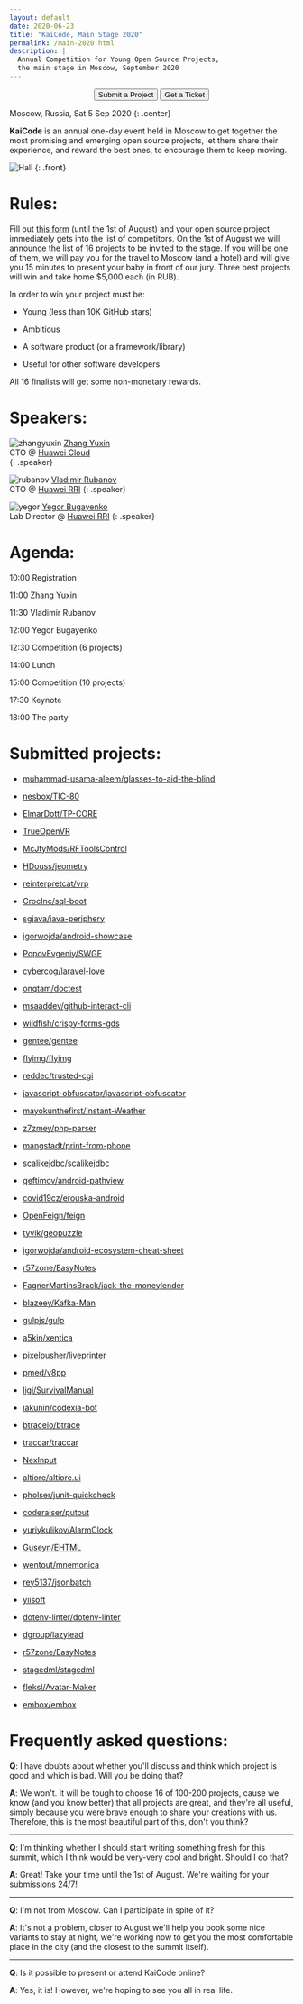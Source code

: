 ```yaml
---
layout: default
date: 2020-06-23
title: "KaiCode, Main Stage 2020"
permalink: /main-2020.html
description: |
  Annual Competition for Young Open Source Projects,
  the main stage in Moscow, September 2020
---
```


<div style="text-align: center">
<form action="https://docs.google.com/forms/d/1Cp6MZKzloZ0dJWu22kRp0p2MthEvq3UHRW2W7zzSPUc" style="display: inline">
  <button type="submit">Submit a Project</button>
</form>
<form action="https://kaicode.timepad.ru/event/1317705/" style="display: inline">
  <button type="submit">Get a Ticket</button>
</form>
</div>

Moscow, Russia, Sat 5 Sep 2020
{: .center}

**KaiCode** is an annual one-day event held in Moscow to
get together the most promising and emerging open
source projects, let them share their experience,
and reward the best ones, to encourage them to keep moving.

![Hall](/images/hall.jpg)
{: .front}

# Rules:

Fill out [this form](https://docs.google.com/forms/d/1Cp6MZKzloZ0dJWu22kRp0p2MthEvq3UHRW2W7zzSPUc)
(until the 1st of August)
and your open source project
immediately gets into the list of competitors. On the 1st of August
we will announce the list of 16 projects to be invited
to the stage. If you will be one of them, we will pay you for
the travel to Moscow (and a hotel) and will give you 15 minutes
to present your baby in front of our jury.
Three best projects will win and take home $5,000 each (in RUB).

In order to win your project must be:

  * Young (less than 10K GitHub stars)

  * Ambitious

  * A software product (or a framework/library)

  * Useful for other software developers

All 16 finalists will get some non-monetary rewards.

# Speakers:

![zhangyuxin](/images/zhangyuxin.png)
[Zhang Yuxin](https://www.huaweicloud.com/intl/en-us/news/building-a-smart-future-with-full-stack-innovation-for-the-cloud.html)
<br/>
CTO @ [Huawei Cloud](https://www.huaweicloud.com)
<br/>
{: .speaker}

![rubanov](/images/rubanov.jpg)
[Vladimir Rubanov](https://www.rubanov.pro/)
<br/>
CTO @ [Huawei RRI](https://career.huawei.ru/rri/)
{: .speaker}

![yegor](https://www.yegor256.com/images/face-256x256.jpg)
[Yegor Bugayenko](https://www.yegor256.com)
<br/>
Lab Director @ [Huawei RRI](https://career.huawei.ru/rri/)
{: .speaker}

# Agenda:

10:00 Registration

11:00 Zhang Yuxin

11:30 Vladimir Rubanov

12:00 Yegor Bugayenko

12:30 Competition (6 projects)

14:00 Lunch

15:00 Competition (10 projects)

17:30 Keynote

18:00 The party

# Submitted projects:

  * [muhammad-usama-aleem/glasses-to-aid-the-blind](https://github.com/muhammad-usama-aleem/glasses-to-aid-the-blind)

  * [nesbox/TIC-80](https://github.com/nesbox/TIC-80)

  * [ElmarDott/TP-CORE](https://github.com/ElmarDott/TP-CORE)

  * [TrueOpenVR](https://github.com/TrueOpenVR)

  * [McJtyMods/RFToolsControl](https://github.com/McJtyMods/RFToolsControl)

  * [HDouss/jeometry](https://github.com/HDouss/jeometry)

  * [reinterpretcat/vrp](https://github.com/reinterpretcat/vrp)

  * [CrocInc/sql-boot](https://github.com/CrocInc/sql-boot)

  * [sgjava/java-periphery](https://github.com/sgjava/java-periphery)

  * [igorwojda/android-showcase](https://github.com/igorwojda/android-showcase)

  * [PopovEvgeniy/SWGF](https://github.com/PopovEvgeniy/SWGF)

  * [cybercog/laravel-love](https://github.com/cybercog/laravel-love)

  * [onqtam/doctest](https://github.com/onqtam/doctest)

  * [msaaddev/github-interact-cli](https://github.com/msaaddev/github-interact-cli)

  * [wildfish/crispy-forms-gds](https://github.com/wildfish/crispy-forms-gds)

  * [gentee/gentee](https://github.com/gentee/gentee)

  * [flyimg/flyimg](https://github.com/flyimg/flyimg)

  * [reddec/trusted-cgi](https://github.com/reddec/trusted-cgi)

  * [javascript-obfuscator/javascript-obfuscator](https://github.com/javascript-obfuscator/javascript-obfuscator)

  * [mayokunthefirst/Instant-Weather](https://github.com/mayokunthefirst/Instant-Weather)

  * [z7zmey/php-parser](https://github.com/z7zmey/php-parser)

  * [mangstadt/print-from-phone](https://github.com/mangstadt/print-from-phone)

  * [scalikejdbc/scalikejdbc](https://github.com/scalikejdbc/scalikejdbc)

  * [geftimov/android-pathview](https://github.com/geftimov/android-pathview)

  * [covid19cz/erouska-android](https://github.com/covid19cz/erouska-android)

  * [OpenFeign/feign](https://github.com/OpenFeign/feign)

  * [tyvik/geopuzzle](https://github.com/tyvik/geopuzzle)

  * [igorwojda/android-ecosystem-cheat-sheet](https://github.com/igorwojda/android-ecosystem-cheat-sheet)

  * [r57zone/EasyNotes](https://github.com/r57zone/EasyNotes)

  * [FagnerMartinsBrack/jack-the-moneylender](https://github.com/FagnerMartinsBrack/jack-the-moneylender)

  * [blazeey/Kafka-Man](https://github.com/blazeey/Kafka-Man)

  * [gulpjs/gulp](https://github.com/gulpjs/gulp)

  * [a5kin/xentica](https://github.com/a5kin/xentica)

  * [pixelpusher/liveprinter](https://github.com/pixelpusher/liveprinter)

  * [pmed/v8pp](https://github.com/pmed/v8pp)

  * [ligi/SurvivalManual](https://github.com/ligi/SurvivalManual)

  * [iakunin/codexia-bot](https://github.com/iakunin/codexia-bot)

  * [btraceio/btrace](https://github.com/btraceio/btrace)

  * [traccar/traccar](https://github.com/traccar/traccar)

  * [NexInput](https://github.com/NexInput)

  * [altiore/altiore.ui](https://github.com/altiore/altiore.ui)

  * [pholser/junit-quickcheck](https://github.com/pholser/junit-quickcheck)

  * [coderaiser/putout](https://github.com/coderaiser/putout)

  * [yuriykulikov/AlarmClock](https://github.com/yuriykulikov/AlarmClock)

  * [Guseyn/EHTML](https://github.com/Guseyn/EHTML)

  * [wentout/mnemonica](https://github.com/wentout/mnemonica)

  * [rey5137/jsonbatch](https://github.com/rey5137/jsonbatch)

  * [yiisoft](https://github.com/yiisoft)

  * [dotenv-linter/dotenv-linter](https://github.com/dotenv-linter/dotenv-linter)

  * [dgroup/lazylead](https://github.com/dgroup/lazylead)

  * [r57zone/EasyNotes](https://github.com/r57zone/EasyNotes)

  * [stagedml/stagedml](https://github.com/stagedml/stagedml)

  * [fleksl/Avatar-Maker](https://github.com/fleksl/Avatar-Maker)

  * [embox/embox](https://github.com/embox/embox)

# Frequently asked questions:

**Q**: I have doubts about whether you'll discuss and think which project is good
and which is bad. Will you be doing that?

**A**: We won't. It will be tough to choose 16 of 100-200 projects, cause we know
(and you know better) that all projects are great, and they're all useful, simply because you
were brave enough to share your creations with us. Therefore, this is the most beautiful part of
this, don't you think?

---

**Q**: I'm thinking whether I should start writing something fresh for this summit, which
I think would be very-very cool and bright. Should I do that?

**A**: Great! Take your time until the 1st of August. We're waiting for your submissions 24/7!

---

**Q**:  I'm not from Moscow. Can I participate in spite of it?

**A**:  It's not a problem, closer to August we'll help you book some nice variants to stay
at night, we're working now to get you the most comfortable place in the city
(and the closest to the summit itself).

---

**Q**:  Is it possible to present or attend KaiCode online?

**A**:  Yes, it is! However, we're hoping to see you all in real life.
